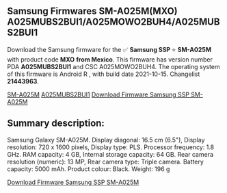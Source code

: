 <h2>Samsung Firmwares SM-A025M(MXO) A025MUBS2BUI1/A025MOWO2BUH4/A025MUBS2BUI1</h2>
Download the Samsung firmware for the ✅ <strong>Samsung SSP </strong> ⭐ <strong>SM-A025M</strong> with product code <strong>MXO</strong> <strong> from Mexico</strong>. This firmware has version number PDA <strong>A025MUBS2BUI1</strong> and CSC A025MOWO2BUH4. The operating system of this firmware is Android R , with build date 2021-10-15. Changelist <strong>21443963</strong>.


[SM-A025M](https://samfirm.shop/samsung/model/SM-A025M)
[A025MUBS2BUI1](https://samfirm.shop/samsung/pda/A025MUBS2BUI1)
[Download Firmware Samsung SSP SM-A025M](https://samfirm.shop/samsung/firmware/465611)
<h2>Summary description:</h2>
<p>Samsung Galaxy SM-A025M. Display diagonal: 16.5 cm (6.5"), Display resolution: 720 x 1600 pixels, Display type: PLS. Processor frequency: 1.8 GHz. RAM capacity: 4 GB, Internal storage capacity: 64 GB. Rear camera resolution (numeric): 13 MP, Rear camera type: Triple camera. Battery capacity: 5000 mAh. Product colour: Black. Weight: 196 g</p>


[Download Firmware Samsung SSP SM-A025M](https://samfirm.shop/samsung/firmware/465611)
